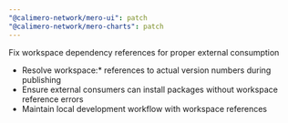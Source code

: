 ```yaml
---
"@calimero-network/mero-ui": patch
"@calimero-network/mero-charts": patch
---
```


Fix workspace dependency references for proper external consumption

- Resolve workspace:* references to actual version numbers during publishing
- Ensure external consumers can install packages without workspace reference errors
- Maintain local development workflow with workspace references
